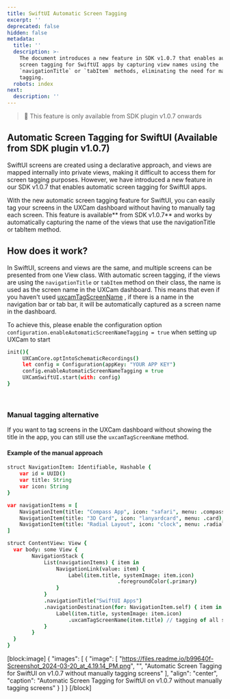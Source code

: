 ```yaml
---
title: SwiftUI Automatic Screen Tagging
excerpt: ''
deprecated: false
hidden: false
metadata:
  title: ''
  description: >-
    The document introduces a new feature in SDK v1.0.7 that enables automatic
    screen tagging for SwiftUI apps by capturing view names using the
    `navigationTitle` or `tabItem` methods, eliminating the need for manual
    tagging.
  robots: index
next:
  description: ''
---
```

> 🚧 This feature is only available from SDK plugin v1.0.7 onwards

## Automatic Screen Tagging for SwiftUI (Available from SDK plugin v1.0.7)

SwiftUI screens are created using a declarative approach, and views are mapped internally into private views, making it difficult to access them for screen tagging purposes. However, we have introduced a new feature in our SDK v1.0.7 that enables automatic screen tagging for SwiftUI apps.

With the new automatic screen tagging feature for SwiftUI, you can easily tag your screens in the UXCam dashboard without having to manually tag each screen. This feature is available** from SDK v1.0.7** and works by automatically capturing the name of the views that use the navigationTitle or tabItem method.

## How does it work?

In SwiftUI, screens and views are the same, and multiple screens can be presented from one View class. With automatic screen tagging, if the views are using the `navigationTitle` or `tabItem` method on their class, the name is used as the screen name in the UXCam dashboard. This means that even if you haven't used [uxcamTagScreenName](https://developer.uxcam.com/docs/tag-of-screens#tag-screen-name) , if there is a name in the navigation bar or tab bar, it will be automatically captured as a screen name in the dashboard.

To achieve this, please enable the configuration option `configuration.enableAutomaticScreenNameTagging = true` when setting up UXCam to start

```coffeescript SwiftUI
init(){
     UXCamCore.optIntoSchematicRecordings()
     let config = Configuration(appKey: "YOUR APP KEY")
     config.enableAutomaticScreenNameTagging = true
     UXCamSwiftUI.start(with: config)
}
```

<br>

### Manual tagging alternative

If you want to tag screens in the UXCam dashboard without showing the title in the app, you can still use the `uxcamTagScreenName` method.

#### Example of the manual approach

```coffeescript SwiftUI
struct NavigationItem: Identifiable, Hashable {
    var id = UUID()
    var title: String
    var icon: String
}

var navigationItems = [
    NavigationItem(title: "Compass App", icon: "safari", menu: .compass),
    NavigationItem(title: "3D Card", icon: "lanyardcard", menu: .card),
    NavigationItem(title: "Radial Layout", icon: "clock", menu: .radial),
]

struct ContentView: View {
  var body: some View {
        NavigationStack {
            List(navigationItems) { item in
                NavigationLink(value: item) {
                    Label(item.title, systemImage: item.icon)
                                    .foregroundColor(.primary)
                }
            }
            .navigationTitle("SwiftUI Apps")
            .navigationDestination(for: NavigationItem.self) { item in
                Label(item.title, systemImage: item.icon)
                    .uxcamTagScreenName(item.title) // tagging of all screens from one place
            }
        }
  }
}

```

[block:image]
{
  "images": [
    {
      "image": [
        "https://files.readme.io/b99640f-Screenshot_2024-03-20_at_4.19.14_PM.png",
        "",
        "Automatic Screen Tagging for SwiftUI on v1.0.7 without manually tagging screens"
      ],
      "align": "center",
      "caption": "Automatic Screen Tagging for SwiftUI on v1.0.7 without manually tagging screens"
    }
  ]
}
[/block]


<br>

<br>

<br>